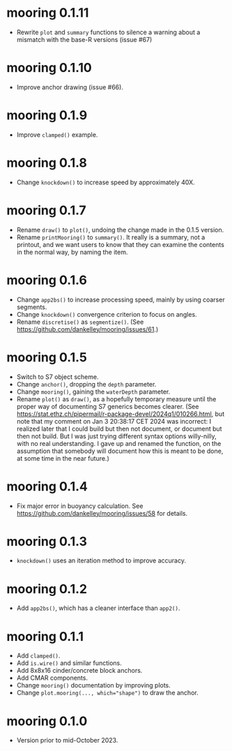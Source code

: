 # mooring 0.1.11

* Rewrite `plot` and `summary` functions to silence a warning about a mismatch
  with the base-R versions (issue #67)

# mooring 0.1.10

* Improve anchor drawing (issue #66).

# mooring 0.1.9

* Improve `clamped()` example.

# mooring 0.1.8

* Change `knockdown()` to increase speed by approximately 40X.

# mooring 0.1.7

* Rename `draw()` to `plot()`, undoing the change made in the 0.1.5 version.
* Rename `printMooring()` to `summary()`.  It really is a summary, not a
  printout, and we want users to know that they can examine the contents in the
  normal way, by naming the item.

# mooring 0.1.6

* Change `app2bs()` to increase processing speed, mainly by using coarser
  segments.
* Change `knockdown()` convergence criterion to focus on angles.
* Rename `discretise()` as `segmentize()`. (See
  https://github.com/dankelley/mooring/issues/61.)

# mooring 0.1.5

* Switch to S7 object scheme.
* Change `anchor()`, dropping the `depth` parameter.
* Change `mooring()`, gaining the `waterDepth` parameter.
* Rename `plot()` as `draw()`, as a hopefully temporary measure until the
  proper way of documenting S7 generics becomes clearer. (See
  https://stat.ethz.ch/pipermail/r-package-devel/2024q1/010266.html, but note
  that my comment on Jan 3 20:38:17 CET 2024 was incorrect: I realized later
  that I could build but then not document, or document but then not build.
  But I was just trying different syntax options willy-nilly, with no real
  understanding. I gave up and renamed the function, on the assumption that
  somebody will document how this is meant to be done, at some time in the near
  future.)

# mooring 0.1.4

* Fix major error in buoyancy calculation. See
  https://github.com/dankelley/mooring/issues/58 for details.

# mooring 0.1.3

* `knockdown()` uses an iteration method to improve accuracy.

# mooring 0.1.2

* Add `app2bs()`, which has a cleaner interface than `app2()`.

# mooring 0.1.1

* Add `clamped()`.
* Add `is.wire()` and similar functions.
* Add 8x8x16 cinder/concrete block anchors.
* Add CMAR components.
* Change `mooring()` documentation by improving plots.
* Change `plot.mooring(..., which="shape")` to draw the anchor.

# mooring 0.1.0

* Version prior to mid-October 2023.
